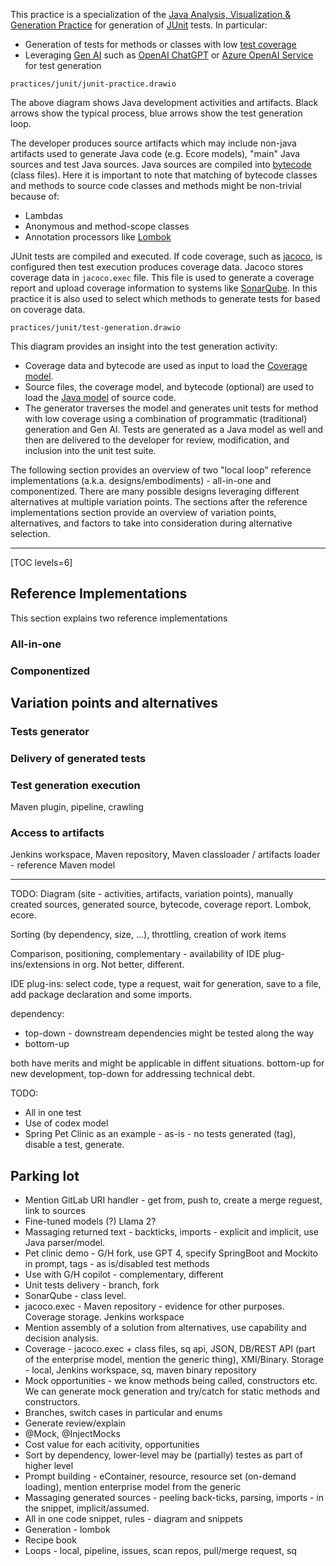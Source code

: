 This practice is a specialization of the [Java Analysis, Visualization & Generation Practice](../java/readme.md) for generation of [JUnit](https://junit.org) tests. 
In particular:

* Generation of tests for methods or classes with low [test coverage](https://en.wikipedia.org/wiki/Code_coverage)
* Leveraging [Gen AI](https://en.wikipedia.org/wiki/Generative_artificial_intelligence) such as [OpenAI ChatGPT](https://openai.com/chatgpt) or [Azure OpenAI Service](https://azure.microsoft.com/en-us/products/ai-services/openai-service) for test generation

```drawio-resource
practices/junit/junit-practice.drawio
```

The above diagram shows Java development activities and artifacts. 
Black arrows show the typical process, blue arrows show the test generation loop.

The developer produces source artifacts which may include non-java artifacts used to generate Java code (e.g. Ecore models), "main" Java sources and test Java sources. 
Java sources are compiled into [bytecode](https://en.wikipedia.org/wiki/Bytecode) (class files).
Here it is important to note that matching of bytecode classes and methods to source code classes and methods might be non-trivial because of:

* Lambdas
* Anonymous and method-scope classes
* Annotation processors like [Lombok](https://projectlombok.org/) 
 
JUnit tests are compiled and executed. 
If code coverage, such as [jacoco](https://www.jacoco.org/jacoco/), is configured then test execution produces coverage data. 
Jacoco stores coverage data in ``jacoco.exec`` file.
This file is used to generate a coverage report and upload coverage information to systems like [SonarQube](https://www.sonarsource.com/products/sonarqube/). 
In this practice it is also used to select which methods to generate tests for based on coverage data.


```drawio-resource
practices/junit/test-generation.drawio
```

This diagram provides an insight into the test generation activity:

* Coverage data and bytecode are used as input to load the [Coverage model](https://coverage.models.nasdanika.org/).
* Source files, the coverage model, and bytecode (optional) are used to load the [Java model](https://java.models.nasdanika.org/) of source code. 
* The generator traverses the model and generates unit tests for method with low coverage using a combination of programmatic (traditional) generation and Gen AI. Tests are generated as a Java model as well and then are delivered to the developer for review, modification, and inclusion into the unit test suite.

The following section provides an overview of two "local loop" reference implementations (a.k.a. designs/embodiments) - all-in-one and componentized.
There are many possible designs leveraging different alternatives at multiple variation points. 
The sections after the reference implementations section provide an overview of variation points, alternatives, and factors to take into consideration during alternative selection.

----

[TOC levels=6]


## Reference Implementations

This section explains two reference implementations

### All-in-one



### Componentized

## Variation points and alternatives

### Tests generator

### Delivery of generated tests

### Test generation execution

Maven plugin, pipeline, crawling

### Access to artifacts

Jenkins workspace, Maven repository, Maven classloader / artifacts loader - reference Maven model



----


TODO: Diagram (site - activities, artifacts, variation points), manually created sources, generated source, bytecode, coverage report. Lombok, ecore. 



Sorting (by dependency, size, ...), throttling, creation of work items

Comparison, positioning, complementary - availability of IDE plug-ins/extensions in org. Not better, different.

IDE plug-ins: select code, type a request, wait for generation, save to a file, add package declaration and some imports.

dependency:

* top-down - downstream dependencies might be tested along the way
* bottom-up

both have merits and might be applicable in diffent situations. bottom-up for new development, top-down for addressing technical debt.


TODO:

* All in one test
* Use of codex model
* Spring Pet Clinic as an example - as-is - no tests generated (tag), disable a test, generate.


## Parking lot

* Mention GitLab URI handler - get from, push to, create a merge reguest, link to sources
* Fine-tuned models (?) Llama 2?
* Massaging returned text - backticks, imports - explicit and implicit, use Java parser/model.
* Pet clinic demo - G/H fork, use GPT 4, specify SpringBoot and Mockito in prompt, tags - as is/disabled test methods
* Use with G/H copilot - complementary, different
* Unit tests delivery - branch, fork
* SonarQube - class level. 
* jacoco.exec - Maven repository - evidence for other purposes. Coverage storage. Jenkins workspace
* Mention assembly of a solution from alternatives, use capability and decision analysis.
* Coverage - jacoco.exec + class files, sq api, JSON, DB/REST API (part of the enterprise model, mention the generic thing), XMI/Binary. Storage - local, Jenkins workspace, sq, maven binary repository
* Mock opportunities - we know methods being called, constructors etc. We can generate mock generation and try/catch for static methods and constructors.
* Branches, switch cases in particular and enums
* Generate review/explain 
* @Mock, @InjectMocks
* Cost value for each acitivity, opportunities
* Sort by dependency, lower-level may be (partially) testes as part of higher level
* Prompt building - eContainer, resource, resource set (on-demand loading), mention enterprise model from the generic
* Massaging generated sources - peeling back-ticks, parsing, imports - in the snippet, implicit/assumed.
* All in one code snippet, rules - diagram and snippets
* Generation - lombok
* Recipe book 
* Loops - local, pipeline, issues, scan repos, pull/merge request, sq

